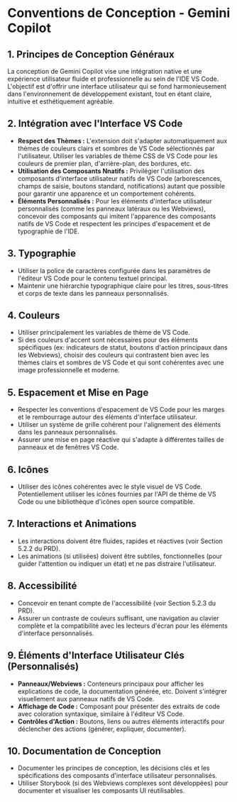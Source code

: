 # Conventions de Conception - Gemini Copilot

## 1. Principes de Conception Généraux

La conception de Gemini Copilot vise une intégration native et une expérience utilisateur fluide et professionnelle au sein de l'IDE VS Code. L'objectif est d'offrir une interface utilisateur qui se fond harmonieusement dans l'environnement de développement existant, tout en étant claire, intuitive et esthétiquement agréable.

## 2. Intégration avec l'Interface VS Code

- **Respect des Thèmes :** L'extension doit s'adapter automatiquement aux thèmes de couleurs clairs et sombres de VS Code sélectionnés par l'utilisateur. Utiliser les variables de thème CSS de VS Code pour les couleurs de premier plan, d'arrière-plan, des bordures, etc.
- **Utilisation des Composants Nnatifs :** Privilégier l'utilisation des composants d'interface utilisateur natifs de VS Code (arborescences, champs de saisie, boutons standard, notifications) autant que possible pour garantir une apparence et un comportement cohérents.
- **Éléments Personnalisés :** Pour les éléments d'interface utilisateur personnalisés (comme les panneaux latéraux ou les Webviews), concevoir des composants qui imitent l'apparence des composants natifs de VS Code et respectent les principes d'espacement et de typographie de l'IDE.

## 3. Typographie

- Utiliser la police de caractères configurée dans les paramètres de l'éditeur VS Code pour le contenu textuel principal.
- Maintenir une hiérarchie typographique claire pour les titres, sous-titres et corps de texte dans les panneaux personnalisés.

## 4. Couleurs

- Utiliser principalement les variables de thème de VS Code.
- Si des couleurs d'accent sont nécessaires pour des éléments spécifiques (ex: indicateurs de statut, boutons d'action principaux dans les Webviews), choisir des couleurs qui contrastent bien avec les thèmes clairs et sombres de VS Code et qui sont cohérentes avec une image professionnelle et moderne.

## 5. Espacement et Mise en Page

- Respecter les conventions d'espacement de VS Code pour les marges et le rembourrage autour des éléments d'interface utilisateur.
- Utiliser un système de grille cohérent pour l'alignement des éléments dans les panneaux personnalisés.
- Assurer une mise en page réactive qui s'adapte à différentes tailles de panneaux et de fenêtres VS Code.

## 6. Icônes

- Utiliser des icônes cohérentes avec le style visuel de VS Code. Potentiellement utiliser les icônes fournies par l'API de thème de VS Code ou une bibliothèque d'icônes open source compatible.

## 7. Interactions et Animations

- Les interactions doivent être fluides, rapides et réactives (voir Section 5.2.2 du PRD).
- Les animations (si utilisées) doivent être subtiles, fonctionnelles (pour guider l'attention ou indiquer un état) et ne pas distraire l'utilisateur.

## 8. Accessibilité

- Concevoir en tenant compte de l'accessibilité (voir Section 5.2.3 du PRD).
- Assurer un contraste de couleurs suffisant, une navigation au clavier complète et la compatibilité avec les lecteurs d'écran pour les éléments d'interface personnalisés.

## 9. Éléments d'Interface Utilisateur Clés (Personnalisés)

- **Panneaux/Webviews :** Conteneurs principaux pour afficher les explications de code, la documentation générée, etc. Doivent s'intégrer visuellement aux panneaux natifs de VS Code.
- **Affichage de Code :** Composant pour présenter des extraits de code avec coloration syntaxique, similaire à l'éditeur VS Code.
- **Contrôles d'Action :** Boutons, liens ou autres éléments interactifs pour déclencher des actions (générer, expliquer, documenter).

## 10. Documentation de Conception

- Documenter les principes de conception, les décisions clés et les spécifications des composants d'interface utilisateur personnalisés.
- Utiliser Storybook (si des Webviews complexes sont développées) pour documenter et visualiser les composants UI réutilisables.
